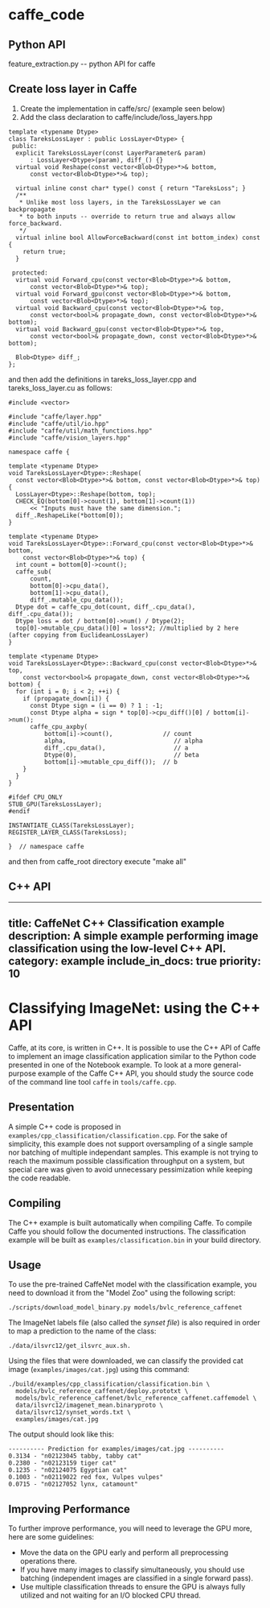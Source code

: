 # caffe_code

## Python API
feature_extraction.py -- python API for caffe

## Create loss layer in Caffe

1. Create the implementation in caffe/src/ (example seen below)
2. Add the class declaration to caffe/include/loss_layers.hpp

```
template <typename Dtype>
class TareksLossLayer : public LossLayer<Dtype> {
 public:
  explicit TareksLossLayer(const LayerParameter& param)
      : LossLayer<Dtype>(param), diff_() {}
  virtual void Reshape(const vector<Blob<Dtype>*>& bottom,
      const vector<Blob<Dtype>*>& top);

  virtual inline const char* type() const { return "TareksLoss"; }
  /**
   * Unlike most loss layers, in the TareksLossLayer we can backpropagate
   * to both inputs -- override to return true and always allow force_backward.
   */
  virtual inline bool AllowForceBackward(const int bottom_index) const {
    return true;
  }

 protected:
  virtual void Forward_cpu(const vector<Blob<Dtype>*>& bottom,
      const vector<Blob<Dtype>*>& top);
  virtual void Forward_gpu(const vector<Blob<Dtype>*>& bottom,
      const vector<Blob<Dtype>*>& top);
  virtual void Backward_cpu(const vector<Blob<Dtype>*>& top,
      const vector<bool>& propagate_down, const vector<Blob<Dtype>*>& bottom);
  virtual void Backward_gpu(const vector<Blob<Dtype>*>& top,
      const vector<bool>& propagate_down, const vector<Blob<Dtype>*>& bottom);

  Blob<Dtype> diff_;
};
```

and then add the definitions in tareks_loss_layer.cpp and tareks_loss_layer.cu as follows:

```
#include <vector>

#include "caffe/layer.hpp"
#include "caffe/util/io.hpp"
#include "caffe/util/math_functions.hpp"
#include "caffe/vision_layers.hpp"

namespace caffe {

template <typename Dtype>
void TareksLossLayer<Dtype>::Reshape(
  const vector<Blob<Dtype>*>& bottom, const vector<Blob<Dtype>*>& top) {
  LossLayer<Dtype>::Reshape(bottom, top);
  CHECK_EQ(bottom[0]->count(1), bottom[1]->count(1))
      << "Inputs must have the same dimension.";
  diff_.ReshapeLike(*bottom[0]);
}

template <typename Dtype>
void TareksLossLayer<Dtype>::Forward_cpu(const vector<Blob<Dtype>*>& bottom,
    const vector<Blob<Dtype>*>& top) {
  int count = bottom[0]->count();
  caffe_sub(
      count,
      bottom[0]->cpu_data(),
      bottom[1]->cpu_data(),
      diff_.mutable_cpu_data());
  Dtype dot = caffe_cpu_dot(count, diff_.cpu_data(), diff_.cpu_data());
  Dtype loss = dot / bottom[0]->num() / Dtype(2);
  top[0]->mutable_cpu_data()[0] = loss*2; //multiplied by 2 here (after copying from EuclideanLossLayer)
}

template <typename Dtype>
void TareksLossLayer<Dtype>::Backward_cpu(const vector<Blob<Dtype>*>& top,
    const vector<bool>& propagate_down, const vector<Blob<Dtype>*>& bottom) {
  for (int i = 0; i < 2; ++i) {
    if (propagate_down[i]) {
      const Dtype sign = (i == 0) ? 1 : -1;
      const Dtype alpha = sign * top[0]->cpu_diff()[0] / bottom[i]->num();
      caffe_cpu_axpby(
          bottom[i]->count(),              // count
          alpha,                              // alpha
          diff_.cpu_data(),                   // a
          Dtype(0),                           // beta
          bottom[i]->mutable_cpu_diff());  // b
    }
  }
}

#ifdef CPU_ONLY
STUB_GPU(TareksLossLayer);
#endif

INSTANTIATE_CLASS(TareksLossLayer);
REGISTER_LAYER_CLASS(TareksLoss);

}  // namespace caffe
```

and then from caffe_root directory execute "make all"


## C++ API

---
title: CaffeNet C++ Classification example
description: A simple example performing image classification using the low-level C++ API.
category: example
include_in_docs: true
priority: 10
---

# Classifying ImageNet: using the C++ API

Caffe, at its core, is written in C++. It is possible to use the C++
API of Caffe to implement an image classification application similar
to the Python code presented in one of the Notebook example. To look
at a more general-purpose example of the Caffe C++ API, you should
study the source code of the command line tool `caffe` in `tools/caffe.cpp`.

## Presentation

A simple C++ code is proposed in
`examples/cpp_classification/classification.cpp`. For the sake of
simplicity, this example does not support oversampling of a single
sample nor batching of multiple independant samples. This example is
not trying to reach the maximum possible classification throughput on
a system, but special care was given to avoid unnecessary
pessimization while keeping the code readable.

## Compiling

The C++ example is built automatically when compiling Caffe. To
compile Caffe you should follow the documented instructions. The
classification example will be built as `examples/classification.bin`
in your build directory.

## Usage

To use the pre-trained CaffeNet model with the classification example,
you need to download it from the "Model Zoo" using the following
script:
```
./scripts/download_model_binary.py models/bvlc_reference_caffenet
```
The ImageNet labels file (also called the *synset file*) is also
required in order to map a prediction to the name of the class:
```
./data/ilsvrc12/get_ilsvrc_aux.sh.
```
Using the files that were downloaded, we can classify the provided cat
image (`examples/images/cat.jpg`) using this command:
```
./build/examples/cpp_classification/classification.bin \
  models/bvlc_reference_caffenet/deploy.prototxt \
  models/bvlc_reference_caffenet/bvlc_reference_caffenet.caffemodel \
  data/ilsvrc12/imagenet_mean.binaryproto \
  data/ilsvrc12/synset_words.txt \
  examples/images/cat.jpg
```
The output should look like this:
```
---------- Prediction for examples/images/cat.jpg ----------
0.3134 - "n02123045 tabby, tabby cat"
0.2380 - "n02123159 tiger cat"
0.1235 - "n02124075 Egyptian cat"
0.1003 - "n02119022 red fox, Vulpes vulpes"
0.0715 - "n02127052 lynx, catamount"
```

## Improving Performance

To further improve performance, you will need to leverage the GPU
more, here are some guidelines:

* Move the data on the GPU early and perform all preprocessing
operations there.
* If you have many images to classify simultaneously, you should use
batching (independent images are classified in a single forward pass).
* Use multiple classification threads to ensure the GPU is always fully
utilized and not waiting for an I/O blocked CPU thread.
